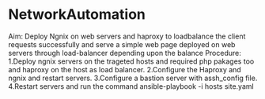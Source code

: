 # NetworkAutomation
Aim: Deploy Ngnix on web servers and haproxy to loadbalance the client requests successfully and serve a simple web page deployed on web servers through load-balancer depending upon the balance Procedure: 1.Deploy ngnix servers on the trageted hosts and required php pakages too and haproxy on the host as load balancer. 2.Configure the Haproxy and ngnix and restart servers. 3.Configure a bastion server with assh_config file. 4.Restart servers and run the command ansible-playbook -i hosts site.yaml
